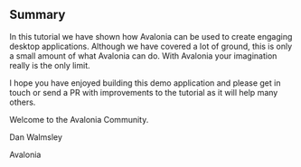 ## Summary

In this tutorial we have shown how Avalonia can be used to create engaging desktop applications. Although we have covered a lot of ground, this is only a small amount of what Avalonia can do. With Avalonia your imagination really is the only limit. 

I hope you have enjoyed building this demo application and please get in touch or send a PR with improvements to the tutorial as it will help many others.

Welcome to the Avalonia Community.



Dan Walmsley

Avalonia